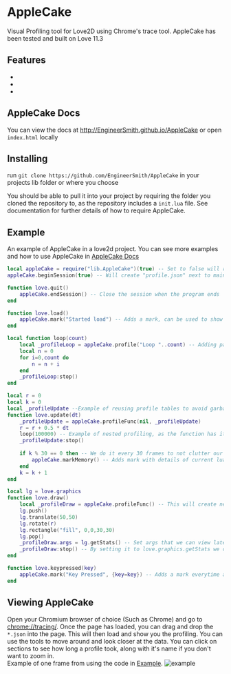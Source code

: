 # AppleCake
Visual Profiling tool for Love2D using Chrome's trace tool. AppleCake has been tested and built on Love 11.3
## Features
*
*
*
## AppleCake Docs
You can view the docs at http://EngineerSmith.github.io/AppleCake or open `index.html` locally

## Installing
run `git clone https://github.com/EngineerSmith/AppleCake` in your projects lib folder or where you choose

You should be able to pull it into your project by requiring the folder you cloned the repository to, as the repository includes a `init.lua` file. See documentation for further details of how to require AppleCake.

## Example
An example of AppleCake in a love2d project. You can see more examples and how to use AppleCake in [AppleCake Docs](#AppleCake-Docs)
```lua
local appleCake = require("lib.AppleCake")(true) -- Set to false will remove the profiling tool from the project
appleCake.beginSession(true) -- Will create "profile.json" next to main.lua by default, and writes on another thread

function love.quit()
	appleCake.endSession() -- Close the session when the program ends
end

function love.load()
	appleCake.mark("Started load") -- Adds a mark, can be used to show an events or other details
end

local function loop(count)
	local _profileLoop = appleCake.profile("Loop "..count) -- Adding parameters to profiles name to view later
	local n = 0
	for i=0,count do
		n = n + i
	end
	_profileLoop:stop()
end

local r = 0
local k = 0
local _profileUpdate --Example of reusing profile tables to avoid garbage build up
function love.update(dt)
	_profileUpdate = appleCake.profileFunc(nil, _profileUpdate)
	r = r + 0.5 * dt
	loop(100000) -- Example of nested profiling, as the function has it's own profile
	_profileUpdate:stop()
	
	if k % 30 == 0 then -- We do it every 30 frames to not clutter our data
		appleCake.markMemory() -- Adds mark with details of current lua memory usage
	end
	k = k + 1
end

local lg = love.graphics
function love.draw()
	local _profileDraw = appleCake.profileFunc() -- This will create new profile table everytime this function is ran
	lg.push()
	lg.translate(50,50)
	lg.rotate(r)
	lg.rectangle("fill", 0,0,30,30)
	lg.pop()
	_profileDraw.args = lg.getStats() -- Set args that we can view later in the viewer
	_profileDraw:stop() -- By setting it to love.graphics.getStats we can see details of the draw
end

function love.keypressed(key)
	appleCake.mark("Key Pressed", {key=key}) -- Adds a mark everytime a key is pressed, with the key as an argument
end
```
## Viewing AppleCake
Open your Chromium browser of choice (Such as Chrome) and go to [chrome://tracing/](chrome://tracing/). Once the page has loaded, you can drag and drop the `*.json` into the page. This will then load and show you the profiling. You can use the tools to move around and look closer at the data. You can click on sections to see how long a profile took, along with it's name if you don't want to zoom in.  
Example of one frame from using the code in [Example](###Example).
![example](https://i.imgur.com/6SBDkSc.png "Example of chrome tracing")
